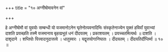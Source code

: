 +++
title = "१० अग्नीषोमावनेन वां"

+++

हे अग्नीषोमौ वां युवयोः सम्बन्धी यो यजमानोऽनेन घृतेनोत्पवनादिभिः संस्कृतेनाज्येन युक्तं हविर्वां युवाभ्यां दाशति प्रयच्छति तस्मै यजमानाय बृहत्प्रभूतं धनं दीदयतम् । प्रकाशयतम् । प्रयच्चतमित्यर्थः ॥ दाशति । दाशृदाने । शप्तिपोः पित्त्वादनुदात्तत्वे । धातुस्वरः । यद्वृत्तयोगानिघातः । दीदयतम् । दीदयतिर्दीप्तिर्मा ॥ १० ॥